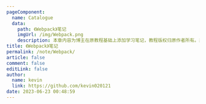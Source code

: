 ```yaml
---
pageComponent: 
  name: Catalogue
  data: 
    path: 《Webpack》笔记
    imgUrl: /img/Webpack.png
    description: 本章内容为博主在原教程基础上添加学习笔记，教程版权归原作者所有。来源：
title: 《Webpack》笔记
permalink: /note/Webpack/
article: false
comment: false
editLink: false
author: 
  name: kevin
  link: https://github.com/kevin020121
date: 2023-06-23 00:48:59
---
```

